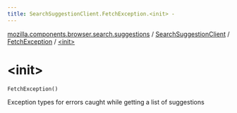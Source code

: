 ```yaml
---
title: SearchSuggestionClient.FetchException.<init> - 
---
```


[mozilla.components.browser.search.suggestions](../../index.html) / [SearchSuggestionClient](../index.html) / [FetchException](index.html) / [&lt;init&gt;](./-init-.html)

# &lt;init&gt;

`FetchException()`

Exception types for errors caught while getting a list of suggestions

